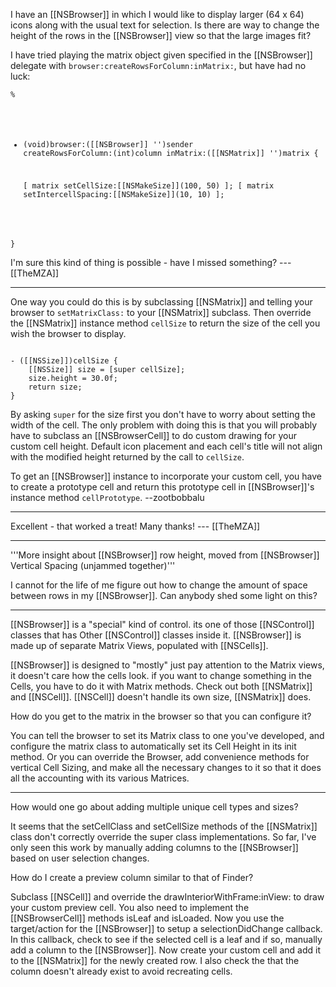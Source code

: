

I have an [[NSBrowser]] in which I would like to display larger (64 x 64) icons along with the usual text for selection. Is there are way to change the height of the rows in the [[NSBrowser]] view so that the large images fit?

I have tried playing the matrix object given specified in the [[NSBrowser]] delegate with <code>browser:createRowsForColumn:inMatrix:</code>, but have had no luck:

<code>%
- (void)browser:([[NSBrowser]] '')sender createRowsForColumn:(int)column inMatrix:([[NSMatrix]] '')matrix {

     [ matrix setCellSize:[[NSMakeSize]](100, 50) ];
     [ matrix setIntercellSpacing:[[NSMakeSize]](10, 10) ];

}
</code>

I'm sure this kind of thing is possible - have I missed something?  ---[[TheMZA]]

----

One way you could do this is by subclassing [[NSMatrix]] and telling your browser to <code>setMatrixClass:</code> to your [[NSMatrix]] subclass. Then override the [[NSMatrix]] instance method <code>cellSize</code> to return the size of the cell you wish the browser to display. 

<code>
- ([[NSSize]])cellSize {
    [[NSSize]] size = [super cellSize];
    size.height = 30.0f;
    return size;
}
</code>

By asking <code>super</code> for the size first you don't have to worry about setting the width of the cell. The only problem with doing this is that you will probably have to subclass an [[NSBrowserCell]] to do custom drawing for your custom cell height. Default icon placement and each cell's title will not align with the modified height returned by the call to <code>cellSize</code>. 

To get an [[NSBrowser]] instance to incorporate your custom cell, you have to create a prototype cell and return this prototype cell in [[NSBrowser]]'s instance method <code>cellPrototype</code>.  --zootbobbalu

----

Excellent - that worked a treat! Many thanks!  --- [[TheMZA]]

----

'''More insight about [[NSBrowser]] row height, moved from [[NSBrowser]] Vertical Spacing (unjammed together)'''

I cannot for the life of me figure out how to change the amount of space between rows in my [[NSBrowser]]. Can anybody shed some light on this?

----

[[NSBrowser]] is a "special" kind of control. its one of those [[NSControl]] classes that has Other [[NSControl]] classes inside it.
[[NSBrowser]] is made up of separate Matrix Views, populated with [[NSCells]]. 

[[NSBrowser]] is designed to "mostly" just pay attention to the Matrix views, it doesn't care how the cells look.  if you want to change something in the Cells, you have to do it with Matrix methods. Check out both [[NSMatrix]] and [[NSCell]]. [[NSCell]] doesn't handle its own size, [[NSMatrix]] does.  

How do you get to the matrix in the browser so that you can configure it?

You can tell the browser to set its Matrix class to one you've developed, and configure the matrix class to automatically set its Cell Height in its init method.  Or you can override the Browser, add convenience methods for vertical Cell Sizing, and make all the necessary changes to it so that it does all the accounting with its various Matrices. 

----

How would one go about adding multiple unique cell types and sizes?  

It seems that the setCellClass and setCellSize methods of the [[NSMatrix]] class don't correctly override the super class implementations.  So far, I've only seen this work by manually adding columns to the [[NSBrowser]] based on user selection changes.

How do I create a preview column similar to that of Finder?

Subclass [[NSCell]] and override the drawInteriorWithFrame:inView: to draw your custom preview cell.  You also need to implement the [[NSBrowserCell]] methods isLeaf and isLoaded.  Now you use the target/action for the [[NSBrowser]] to setup a selectionDidChange callback. In this callback, check to see if the selected cell is a leaf and if so, manually add a column to the [[NSBrowser]].  Now create your custom cell and add it to the [[NSMatrix]] for the newly created row.  I also check the that the column doesn't already exist to avoid recreating cells.